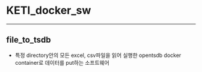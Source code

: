 # KETI_docker_sw

----
## file_to_tsdb
  - 특정 directory안의 모든 excel, csv파일을 읽어 실행한 opentsdb docker container로 데이터를 put하는 소프트웨어 
